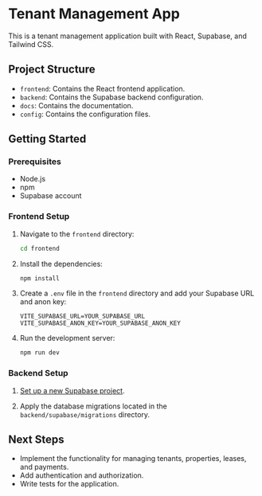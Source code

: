 # Tenant Management App

This is a tenant management application built with React, Supabase, and Tailwind CSS.

## Project Structure

- `frontend`: Contains the React frontend application.
- `backend`: Contains the Supabase backend configuration.
- `docs`: Contains the documentation.
- `config`: Contains the configuration files.

## Getting Started

### Prerequisites

- Node.js
- npm
- Supabase account

### Frontend Setup

1. Navigate to the `frontend` directory:

   ```bash
   cd frontend
   ```

2. Install the dependencies:

   ```bash
   npm install
   ```

3. Create a `.env` file in the `frontend` directory and add your Supabase URL and anon key:

   ```
   VITE_SUPABASE_URL=YOUR_SUPABASE_URL
   VITE_SUPABASE_ANON_KEY=YOUR_SUPABASE_ANON_KEY
   ```

4. Run the development server:

   ```bash
   npm run dev
   ```

### Backend Setup

1. [Set up a new Supabase project](https://supabase.com/docs/guides/getting-started/quickstarts/react#create-a-project).

2. Apply the database migrations located in the `backend/supabase/migrations` directory.

## Next Steps

- Implement the functionality for managing tenants, properties, leases, and payments.
- Add authentication and authorization.
- Write tests for the application.
